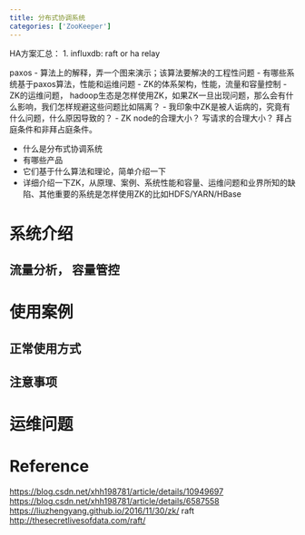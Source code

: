 ```yaml
---
title: 分布式协调系统
categories: ['ZooKeeper']
---
```

HA方案汇总：
    1. influxdb: raft or ha relay


paxos
    - 算法上的解释，弄一个图来演示；该算法要解决的工程性问题
    - 有哪些系统基于paxos算法，性能和运维问题
    - ZK的体系架构，性能，流量和容量控制
    - ZK的运维问题， hadoop生态是怎样使用ZK，如果ZK一旦出现问题，那么会有什么影响，我们怎样规避这些问题比如隔离？
    - 我印象中ZK是被人诟病的，究竟有什么问题，什么原因导致的？
    - ZK node的合理大小？ 写请求的合理大小？
拜占庭条件和非拜占庭条件。



- 什么是分布式协调系统
- 有哪些产品
- 它们基于什么算法和理论，简单介绍一下
- 详细介绍一下ZK，从原理、案例、系统性能和容量、运维问题和业界所知的缺陷、其他重要的系统是怎样使用ZK的比如HDFS/YARN/HBase


# 系统介绍

## 流量分析， 容量管控

# 使用案例

## 正常使用方式

## 注意事项

# 运维问题









# Reference

https://blog.csdn.net/xhh198781/article/details/10949697
https://blog.csdn.net/xhh198781/article/details/6587558
https://liuzhengyang.github.io/2016/11/30/zk/
raft http://thesecretlivesofdata.com/raft/